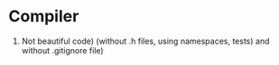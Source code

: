 # Compiler
1. Not beautiful code) (without .h files, using namespaces, tests) and without .gitignore file)
